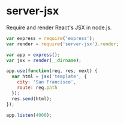 # server-jsx

Require and render React's JSX in node.js.

```js
var express = require('express');
var render = require('server-jsx').render;

var app = express();
var jsx = render(__dirname);

app.use(function(req, res, next) {
  var html = jsx('template', {
    city: 'San Francisco',
    route: req.path
  });
  res.send(html);
});

app.listen(4000);
```
